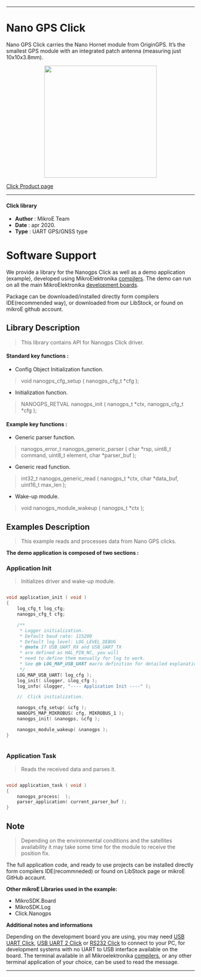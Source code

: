 
---
# Nano GPS Click

Nano GPS Click carries the Nano Hornet module from OriginGPS. It’s the smallest GPS module with an integrated patch antenna (measuring just 10x10x3.8mm).

<p align="center">
  <img src="https://download.mikroe.com/images/click_for_ide/nanogps_click.png" height=300px>
</p>

[Click Product page](https://www.mikroe.com/nano-gps-click)

---


#### Click library 

- **Author**        : MikroE Team
- **Date**          : apr 2020.
- **Type**          : UART GPS/GNSS type


# Software Support

We provide a library for the Nanogps Click 
as well as a demo application (example), developed using MikroElektronika 
[compilers](https://shop.mikroe.com/compilers). 
The demo can run on all the main MikroElektronika [development boards](https://shop.mikroe.com/development-boards).

Package can be downloaded/installed directly form compilers IDE(recommended way), or downloaded from our LibStock, or found on mikroE github account. 

## Library Description

> This library contains API for Nanogps Click driver.

#### Standard key functions :

- Config Object Initialization function.
> void nanogps_cfg_setup ( nanogps_cfg_t *cfg ); 
 
- Initialization function.
> NANOGPS_RETVAL nanogps_init ( nanogps_t *ctx, nanogps_cfg_t *cfg );


#### Example key functions :

- Generic parser function.
> nanogps_error_t nanogps_generic_parser ( char *rsp,  uint8_t command, uint8_t element, char *parser_buf );

- Generic read function.
> int32_t nanogps_generic_read ( nanogps_t *ctx, char *data_buf, uint16_t max_len );

- Wake-up module.
> void nanogps_module_wakeup ( nanogps_t *ctx );

## Examples Description

> This example reads and processes data from Nano GPS clicks.

**The demo application is composed of two sections :**

### Application Init 

> Initializes driver and wake-up module.

```c

void application_init ( void )
{
    log_cfg_t log_cfg;
    nanogps_cfg_t cfg;

    /** 
     * Logger initialization.
     * Default baud rate: 115200
     * Default log level: LOG_LEVEL_DEBUG
     * @note If USB_UART_RX and USB_UART_TX 
     * are defined as HAL_PIN_NC, you will 
     * need to define them manually for log to work. 
     * See @b LOG_MAP_USB_UART macro definition for detailed explanation.
     */
    LOG_MAP_USB_UART( log_cfg );
    log_init( &logger, &log_cfg );
    log_info( &logger, "---- Application Init ----" );

    //  Click initialization.

    nanogps_cfg_setup( &cfg );
    NANOGPS_MAP_MIKROBUS( cfg, MIKROBUS_1 );
    nanogps_init( &nanogps, &cfg );

    nanogps_module_wakeup( &nanogps );
}
  
```

### Application Task

> Reads the received data and parses it.

```c

void application_task ( void )
{
    nanogps_process(  );
    parser_application( current_parser_buf );
}

```

## Note

> Depending on the environmental conditions and the satellites availability
> it may take some time for the module to receive the position fix.

The full application code, and ready to use projects can be  installed directly form compilers IDE(recommneded) or found on LibStock page or mikroE GitHub accaunt.

**Other mikroE Libraries used in the example:** 

- MikroSDK.Board
- MikroSDK.Log
- Click.Nanogps

**Additional notes and informations**

Depending on the development board you are using, you may need 
[USB UART Click](https://shop.mikroe.com/usb-uart-click), 
[USB UART 2 Click](https://shop.mikroe.com/usb-uart-2-click) or 
[RS232 Click](https://shop.mikroe.com/rs232-click) to connect to your PC, for 
development systems with no UART to USB interface available on the board. The 
terminal available in all Mikroelektronika 
[compilers](https://shop.mikroe.com/compilers), or any other terminal application 
of your choice, can be used to read the message.



---
